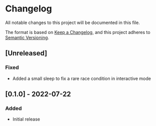 <!---
SPDX-FileCopyrightText: © 2022 Matt Williams <matt@milliams.com>
SPDX-License-Identifier: MIT
-->

# Changelog

All notable changes to this project will be documented in this file.

The format is based on [Keep a Changelog](https://keepachangelog.com/en/1.0.0/),
and this project adheres to [Semantic Versioning](https://semver.org/spec/v2.0.0.html).

## [Unreleased]

### Fixed

- Added a small sleep to fix a rare race condition in interactive mode

## [0.1.0] - 2022-07-22

### Added

- Initial release

[//]: # (C3-2-DKAC)
